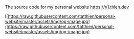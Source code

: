 The source code for my personal website https://v1.thien.dev

![https://raw.githubusercontent.com/tatthien/personal-website/master/assets/img/og-image.jpg](https://raw.githubusercontent.com/tatthien/personal-website/master/assets/img/og-image.jpg)
